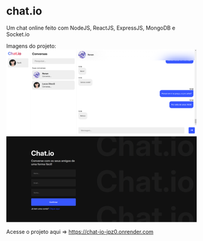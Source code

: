# chat.io

Um chat online feito com NodeJS, ReactJS, ExpressJS, MongoDB e Socket.io

Imagens do projeto:
!['Imagem 2'](images/img2.png)
!['Imagem 4'](images/img4.png)

Acesse o projeto aqui => https://chat-io-jpz0.onrender.com
